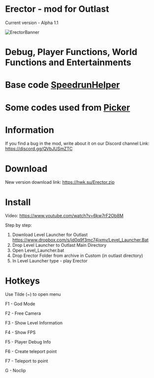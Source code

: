 # Erector - mod for Outlast
Current version - Alpha 1.1

![ErectorBanner](https://github.com/Heawikk/Erector/assets/132798471/532a7d18-b06b-49a9-8754-9b95a3b5bdee)

# Debug, Player Functions, World Functions and Entertainments
# Base code <a href="https://github.com/superboo07/Outlast-Level-Editor/tree/main/Development/Src/SpeedrunHelper" target="_blank">SpeedrunHelper</a>
# Some codes used from <a href="https://github.com/ShyKiss/Picker" target="_blank">Picker</a>

# Information
If you find a bug in the mod, write about it on our Discord channel
Link: https://discord.gg/QVbJUSmZTC

# Download
New version download link:
https://hwk.su/Erector.zip

# Install
Video:
https://www.youtube.com/watch?v=6kw7rF2Ob8M

Step by step:
1. Download Level Launcher for Outlast
https://www.dropbox.com/s/jd0q9f3mc74jxmv/Level_Launcher.Bat
2. Drop Level Launcher to Outlast Main Directory
3. Open Level_Launcher.bat
4. Drop Erector Folder from archive in Custom (in outlast directory) 
5. In Level Launcher type - play Erector

# Hotkeys
<p>Use Tilde (~) to open menu</p>

<p>F1 - God Mode</p>
<p>F2 - Free Camera</p>
<p>F3 - Show Level Information</p>
<p>F4 - Show FPS</p>
<p>F5 - Player Debug Info</p>
<p>F6 - Create teleport point</p>
<p>F7 - Teleport to point</p>
<p>G - Noclip</p>
